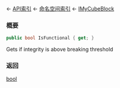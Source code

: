 ← [API索引](Api-Index) ← [命名空间索引](Namespace-Index) ← [IMyCubeBlock](VRage.Game.ModAPI.Ingame.IMyCubeBlock)

### 概要

```csharp
public bool IsFunctional { get; }
```

Gets if integrity is above breaking threshold

### 返回

[bool](https://docs.microsoft.com/en-us/dotnet/api/System.Boolean?view=netframework-4.6)


